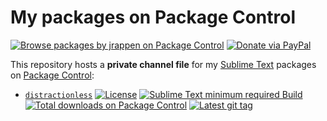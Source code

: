 # My packages on Package Control

[![Browse packages by jrappen on Package Control](https://img.shields.io/badge/Package%20Control-jrappen-blue.svg?style=flat-square)](https://packagecontrol.io/browse/authors/jrappen)
[![Donate via PayPal](https://img.shields.io/badge/paypal.me-jrappen-009cde.svg?style=flat-square&logo=paypal)](https://www.paypal.me/jrappen)

This repository hosts a **private channel file** for my [Sublime Text](https://www.sublimetext.com) packages on [Package Control](https://packagecontrol.io):

* [`distractionless`](https://github.com/jrappen/sublime-distractionless)
  [![License](https://img.shields.io/github/license/jrappen/sublime-distractionless.svg?style=flat-square)](https://github.com/jrappen/sublime-distractionless/blob/master/LICENSE)
  [![Sublime Text minimum required Build](https://img.shields.io/badge/ST-4081+-orange.svg?style=flat-square&logo=sublime-text)](https://www.sublimetext.com)
  [![Total downloads on Package Control](https://img.shields.io/packagecontrol/dt/distractionless.svg?style=flat-square)](https://packagecontrol.io/packages/distractionless)
  [![Latest git tag](https://img.shields.io/github/tag/jrappen/sublime-distractionless.svg?style=flat-square&logo=github)](https://github.com/jrappen/sublime-distractionless/tags)
